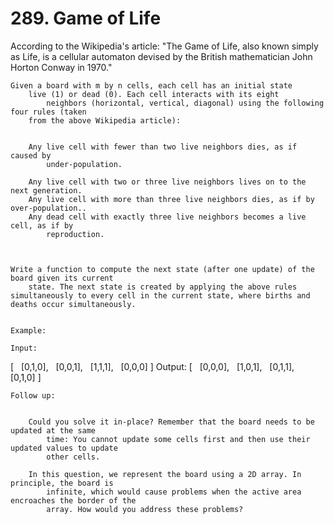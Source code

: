 # 289. Game of Life

According to the Wikipedia's article: "The Game of
        Life, also known simply as Life, is a cellular automaton devised by the British
        mathematician John Horton Conway in 1970."

    Given a board with m by n cells, each cell has an initial state
        live (1) or dead (0). Each cell interacts with its eight
            neighbors (horizontal, vertical, diagonal) using the following four rules (taken
        from the above Wikipedia article):

    
        Any live cell with fewer than two live neighbors dies, as if caused by
            under-population.
        
        Any live cell with two or three live neighbors lives on to the next generation.
        Any live cell with more than three live neighbors dies, as if by over-population..
        Any dead cell with exactly three live neighbors becomes a live cell, as if by
            reproduction.
        
    

    Write a function to compute the next state (after one update) of the board given its current
        state. The next state is created by applying the above rules simultaneously to every cell in the current state, where births and deaths occur simultaneously.
    

    Example:

    Input:
[
  [0,1,0],
  [0,0,1],
  [1,1,1],
  [0,0,0]
]
Output:
[
  [0,0,0],
  [1,0,1],
  [0,1,1],
  [0,1,0]
]

    Follow up:

    
        Could you solve it in-place? Remember that the board needs to be updated at the same
            time: You cannot update some cells first and then use their updated values to update
            other cells.
        
        In this question, we represent the board using a 2D array. In principle, the board is
            infinite, which would cause problems when the active area encroaches the border of the
            array. How would you address these problems?